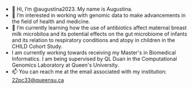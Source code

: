 - 👋 Hi, I’m @augustina2023. My name is Augustina.
- 👀 I’m interested in working with genomic data to make advancements in the field of health and medicine.
- 🌱 I’m currently learning how the use of antibiotics affect maternal breast milk microbitoa and its potential effects on the gut microbiome of infants and its relation to respiratory conditions and atopy in children in the CHILD Cohort Study.
- I am currently working towards receiving my Master's in Biomedical Informatics. I am being supervised by QL Duan in the Computational Genomics Laboratory at Queen's University.
- 📫 You can reach me at the email associated with my institution: 22pc33@queensu.ca

<!---
augustina2023/augustina2023 is a ✨ special ✨ repository because its `README.md` (this file) appears on your GitHub profile.
You can click the Preview link to take a look at your changes.
--->
